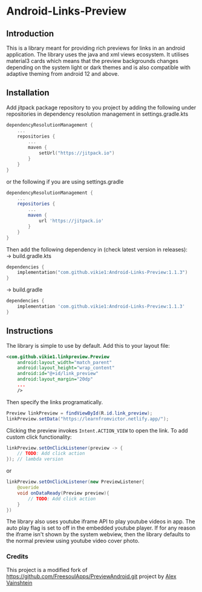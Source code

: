 # Android-Links-Preview
## Introduction
This is a library meant for providing rich previews for links in an android application. The library uses the java and xml views ecosystem. It utilises material3 cards which means that the preview backgrounds changes depending on the system light or dark themes and is also compatible with adaptive theming from android 12 and above.
## Installation
Add jitpack package repository to you project by adding the following under repositories in dependency resolution management in settings.gradle.kts

```kotlin
dependencyResolutionManagement {
    ...
    repositories {
        ...
        maven {
            setUrl("https://jitpack.io")
        }
    }
}
```
or the following if you are using settings.gradle
```groovy
dependencyResolutionManagement {
    ...
    repositories {
        ...
        maven { 
            url 'https://jitpack.io' 
        }
    }
}
```
Then add the following dependency in (check latest version in releases):  
-> build.gradle.kts
```kotlin
dependencies {
    implementation("com.github.vikie1:Android-Links-Preview:1.1.3")
}
```
-> build.gradle
```groovy
dependencies {
    implementation 'com.github.vikie1:Android-Links-Preview:1.1.3'
}
```
## Instructions
The library is simple to use by default. Add this to your layout file:
```xml
<com.github.vikie1.linkpreview.Preview
    android:layout_width="match_parent"
    android:layout_height="wrap_content"
    android:id="@+id/link_preview"
    android:layout_margin="20dp"
    ...
    />
```
Then specify the links programatically.
```java
Preview linkPreview = findViewById(R.id.link_preview);
linkPreview.setData("https://learnfromvictor.netlify.app/");
```
Clicking the preview invokes `Intent.ACTION_VIEW` to open the link. To add custom click functionality:
```java
linkPreview.setOnClickListener(preview -> {
    // TODO: Add click action
}); // lambda version
```
or
```java
linkPreview.setOnClickListener(new PreviewListener{
    @overide
    void onDataReady(Preview preview){
        // TODO: Add click action
    }
})
```

The library also uses youtube iframe API to play youtube videos in app. The auto play flag is set to off in the embedded youtube player. If for any reason the iframe isn't shown by the system webview, then the library defaults to the normal preview using youtube video cover photo.

### Credits
This project is a modified fork of <https://github.com/FreesoulApps/PreviewAndroid.git> project by [Alex Vainshtein](https://github.com/FreesoulApps)
